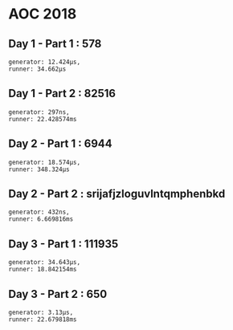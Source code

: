 # AOC 2018

## Day 1 - Part 1 : 578
	generator: 12.424µs,
	runner: 34.662µs

## Day 1 - Part 2 : 82516
	generator: 297ns,
	runner: 22.428574ms

## Day 2 - Part 1 : 6944
	generator: 18.574µs,
	runner: 348.324µs

## Day 2 - Part 2 : srijafjzloguvlntqmphenbkd
	generator: 432ns,
	runner: 6.669816ms

## Day 3 - Part 1 : 111935
	generator: 34.643µs,
	runner: 18.842154ms

## Day 3 - Part 2 : 650
	generator: 3.13µs,
	runner: 22.679818ms
